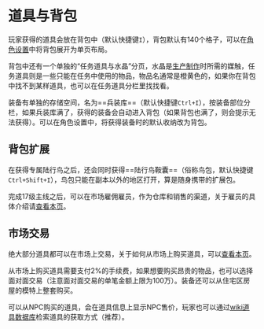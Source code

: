 # 道具与背包

玩家获得的道具会放在背包中（默认快捷键`I`），背包默认有140个格子，可以在[角色设置](/basic/config.md)中将背包展开为单页布局。

背包中还有一个单独的“任务道具与水晶”分页，水晶是[生产制作](/topic/craft.md)时所需的媒触，任务道具则是一些只能在任务中使用的物品，物品名通常是橙黄色的，如果你在背包中找不到某样道具，也可以在任务道具分栏里找找看。

装备有单独的存储空间，名为==兵装库==（默认快捷键`Ctrl+I`），按装备部位分栏，如果兵装库满了，获得的装备会自动进入背包（如果背包也满了，则会提示无法获得）。可以在角色设置中，将获得装备时的默认收纳改为背包。

## 背包扩展

在获得专属陆行鸟之后，还会同时获得==陆行鸟鞍囊==（俗称鸟包，默认快捷键`Ctrl+Shift+I`），鸟包只能在副本以外的地区打开，算是随身携带的扩展包。

完成17级主线之后，可以在市场雇佣雇员，作为仓库和销售的渠道，关于雇员的具体介绍请[查看本页](/advanced/retainer.md)。

## 市场交易

绝大部分道具都可以在市场上交易，关于如何从市场上购买道具，可以[查看本页](/ui/item.md)。

从市场上购买道具需要支付2%的手续费，如果想要购买昂贵的物品，也可以选择面对面交易（注意面对面交易的单笔金额上限为100万<i class="xiv gil"></i>）。装备还可以从住宅区房屋的模特上整套购买。

可以从NPC购买的道具，会在道具信息上显示NPC售价，玩家也可以通过[wiki道具数据库](https://ff14.huijiwiki.com/wiki/ItemSearch)检索道具的获取方式（推荐）。